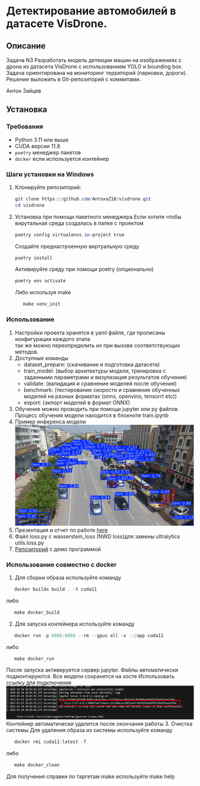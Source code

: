 # Детектирование автомобилей в датасете VisDrone.

## Описание
Задача N3 
Разработать модель детекции машин на изображениях с дрона из
датасета VisDrone с использованием YOLO и bounding box. Задача
ориентирована на мониторинг территорий (парковки, дороги). Решение
выложить в Git-репозиторий с коммитами.

Антон Зайцев

## Установка

### Требования
- Python 3.11 или выше
- CUDA версии 11.8
- `poetry` менеджер пакетов
- `docker` если используется контейнер

### Шаги установки на Windows
1. Клонируйте репозиторий:
   ```Powershell
   git clone https://github.com/AntoxaZ18/visdrone.git
   cd visdrone
   ```
2. Установка при помощи пакетного менеджера
   Если хотите чтобы вирутальная среда создалась в папке с проектом
   ```Powershell
   poetry config virtualenvs.in-project true
   ```
   Создайте преднастроенную виртуальную среду
   ```Powershell
   poetry install
   ```
   Активируйте среду при помощи poetry (опционально)
   ```Powershell
   poetry env activate
   ```
   Либо используя make 
   ```Powershell
      make venv_init
   ```
### Использование
  1. Настройки проекта хранятся в yaml файле, где прописаны конфигурации каждого этапа\
    так же можно переопределить их при вызове соответствующих методов.
  2. Доступные команды
     - dataset_prepare: (скачивание и подготовка датасета)
     - train_model: (выбор архитектуры модели, тренировка с заданными параметрами и визулизация результатов обучения)
     - validate: (валидация и сравнение моделей после обучения)
     - benchmark: (тестирование скорости и сравнение обученных моделей на разных форматах (onnx, openvino, tensorrt etc))
     - export: (экпорт моделей в формат ONNX)
  3. Обучение можно проводить при помощи jupyter или py файлов. Процесс обучения модели находится в блокноте train.ipynb
  4. Пример инференса модели ![plot](result.jpg)
  5. Презентация и отчет по работе [here](./report.pdf)
  6. Файл loss.py c wasserstein_loss (NWD loss)для замены ultralytics utils.loss.py 
  7. [Репозиторий](https://github.com/AntoxaZ18/onnx_demo) с демо программой 

### Использование совместно с docker
   1. Для сборки образа используйте команду
   ```Powershell
      docker buildx build . -t cuda11 
   ```
   либо
   ```Powershell
      make docker_build
   ```
   2. Для запуска контейнера используйте команду
   ```Powershell
      docker run -p 8888:8888 --rm --gpus all -v .:/app cuda11
   ```
   либо
   ```Powershell
      make docker_run
   ```
   После запуска активируется сервер jupyter. Файлы автоматически подмонтируются. Все модели сохранятся на хосте
   Использовать ссылку для подключения ![plot](link.png)
   Контейнер автоматически удалится после окончания работы
   3. Очистка системы
   Для удаления образа из системы используйте команду 
   ```Powershell
      docker rmi cuda11:latest -f
   ```
   либо 
   ```Powershell
      make docker_clean
   ```

   Для получения справки по таргетам make используйте make help
    


  



